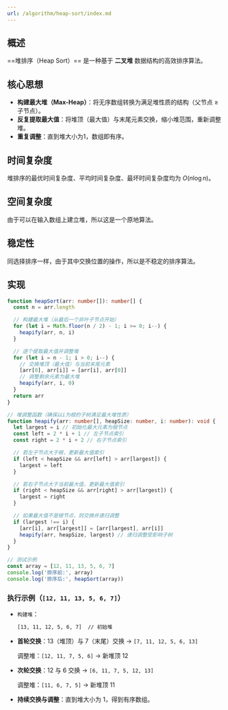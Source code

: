 ```yaml
---
url: /algorithm/heap-sort/index.md
---
```

## 概述

\==堆排序（Heap Sort）== 是一种基于 **二叉堆** 数据结构的高效排序算法。

## 核心思想

* **构建最大堆（Max-Heap）**：将无序数组转换为满足堆性质的结构（父节点 ≥ 子节点）。
* **反复提取最大值**：将堆顶（最大值）与末尾元素交换，缩小堆范围，重新调整堆。
* **重复调整**：直到堆大小为1，数组即有序。

## 时间复杂度

堆排序的最优时间复杂度、平均时间复杂度、最坏时间复杂度均为 $O(n\log n)$。

## 空间复杂度

由于可以在输入数组上建立堆，所以这是一个原地算法。

## 稳定性

同选择排序一样，由于其中交换位置的操作，所以是不稳定的排序算法。

## 实现

```ts
function heapSort(arr: number[]): number[] {
  const n = arr.length

  // 构建最大堆（从最后一个非叶子节点开始）
  for (let i = Math.floor(n / 2) - 1; i >= 0; i--) {
    heapify(arr, n, i)
  }

  // 逐个提取最大值并调整堆
  for (let i = n - 1; i > 0; i--) {
    // 交换堆顶（最大值）与当前末尾元素
    [arr[0], arr[i]] = [arr[i], arr[0]]
    // 调整剩余元素为最大堆
    heapify(arr, i, 0)
  }
  return arr
}

// 堆调整函数（确保以i为根的子树满足最大堆性质）
function heapify(arr: number[], heapSize: number, i: number): void {
  let largest = i // 初始化最大元素为根节点
  const left = 2 * i + 1 // 左子节点索引
  const right = 2 * i + 2 // 右子节点索引

  // 若左子节点大于根，更新最大值索引
  if (left < heapSize && arr[left] > arr[largest]) {
    largest = left
  }

  // 若右子节点大于当前最大值，更新最大值索引
  if (right < heapSize && arr[right] > arr[largest]) {
    largest = right
  }

  // 如果最大值不是根节点，则交换并递归调整
  if (largest !== i) {
    [arr[i], arr[largest]] = [arr[largest], arr[i]]
    heapify(arr, heapSize, largest) // 递归调整受影响子树
  }
}

// 测试示例
const array = [12, 11, 13, 5, 6, 7]
console.log('排序前:', array)
console.log('排序后:', heapSort(array))
```

### 执行示例（`[12, 11, 13, 5, 6, 7]`）

* `构建堆`：

  ```txt
  [13, 11, 12, 5, 6, 7]  // 初始堆
  ```

* **首轮交换**：13（堆顶）与 7（末尾）交换 → `[7, 11, 12, 5, 6, 13]`

  调整堆：`[12, 11, 7, 5, 6]` → 新堆顶 12

* **次轮交换**：12 与 6 交换 → `[6, 11, 7, 5, 12, 13]`

  调整堆：`[11, 6, 7, 5]` → 新堆顶 11

* **持续交换与调整**：直到堆大小为 1，得到有序数组。
